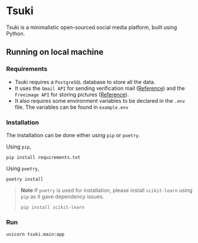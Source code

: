 # Tsuki
Tsuki is a minimalistic open-sourced social media platform, built using Python.

## Running on local machine

### Requirements
- Tsuki requires a `PostgreSQL` database to store all the data.
- It uses the `Gmail API` for sending verification mail ([Reference](https://developers.google.com/gmail/api/quickstart/python)) and the `Freeimage API` for storing pictures ([Reference](https://freeimage.host/page/api)).
- It also requires some environment variables to be declared in the `.env` file. The variables can be found in `example.env`

### Installation
The installation can be done either using `pip` or `poetry`.

Using `pip`,
```console
pip install requirements.txt
```

Using `poetry`,
```console
poetry install
```

> **Note**
> If `poetry` is used for installation, please install `scikit-learn` using `pip` as it gave dependency issues.
> ```console
> pip install scikit-learn
> ```

### Run

```console
uvicorn tsuki.main:app
```
